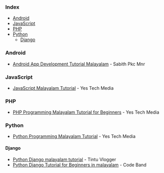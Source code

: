 ### Index

* [Android](#android)
* [JavaScript](#javascript)
* [PHP](#php)
* [Python](#python)
  * [Django](#django)


### Android

* [Android App Development Tutorial Malayalam](https://youtube.com/playlist?list=PLZ78Q1BKkdA1-eMVQOiBiMtQQb_vYWnvV) - Sabith Pkc Mnr


### JavaScript

* [JavaScript Malayalam Tutorial](https://www.youtube.com/watch?v=3mjwtu4_0uk) - Yes Tech Media


### PHP

* [PHP Programming Malayalam Tutorial for Beginners](https://www.youtube.com/watch?v=nFYWCouZ1UA) - Yes Tech Media


### Python

* [Python Programming Malayalam Tutorial](https://www.youtube.com/watch?v=ihnWXGPxNEk) - Yes Tech Media


#### Django

* [Python Django malayalam tutorial](https://www.youtube.com/watch?v=Obu5qj9sdaE) - Tintu Vlogger
* [Python Django Tutorial for Beginners in malayalam](https://www.youtube.com/playlist?list=PLbasZIkCgHJGXEjcatJ3aO1NpS2PsOtoQ) - Code Band
